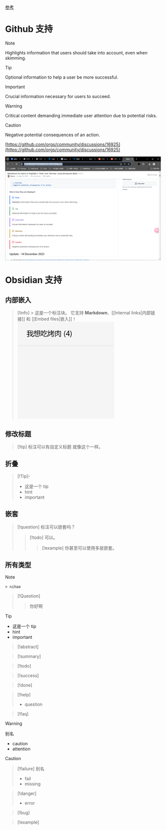[参考](https://publish.obsidian.md/help-zh/%E7%BC%96%E8%BE%91%E4%B8%8E%E6%A0%BC%E5%BC%8F%E5%8C%96/%E6%A0%87%E6%B3%A8)

# Github 支持

> [!NOTE]
> Highlights information that users should take into account, even when skimming.

> [!TIP]
> Optional information to help a user be more successful.

> [!IMPORTANT]
> Crucial information necessary for users to succeed.

> [!WARNING]
> Critical content demanding immediate user attention due to potential risks.

> [!CAUTION]
> Negative potential consequences of an action.

[https://github.com/orgs/community/discussions/16925](https://github.com/orgs/community/discussions/16925)

![image.png](https://raw.githubusercontent.com/MarchPhantasia/pic/main/hexoblog/20240722112946.png)

# Obsidian 支持

## 内部嵌入

> [!info] > 这是一个标注块。
> 它支持 **Markdown**、[[Internal links|内部链接]] 和 [[Embed files|嵌入]]！
> ![image.png](https://raw.githubusercontent.com/MarchPhantasia/pic/main/hexoblog/20240720004532.png)

## 修改标题

> [!tip] 标注可以有自定义标题
> 就像这个一样。

## 折叠

> [!Tip]-
> - 这是一个 tip
> - hint
> - important

## 嵌套

> [!question] 标注可以嵌套吗？
>
> > [!todo] 可以。
> >
> > > [!example] 你甚至可以使用多层嵌套。

## 所有类型

> [!Note]
>
> ```
> > nihao
> ```

> [!Question]
>
> > 你好啊

> [!Tip]
> - 这是一个 tip
> - hint
> - important

> [!abstract]

> [!summary]

> [!todo]

> [!success]

> [!done]

> [!help]
> - question

> [!faq]

> [!warning]
> 别名
> - caution
> - attention

> [!caution]

> [!failure]
> 别名
> - fail
> - missing

> [!danger]
> - error

> [!bug]

> [!example]
